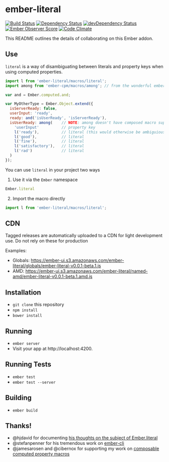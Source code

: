 # ember-literal 

[![Build Status](https://travis-ci.org/mike-north/ember-literal.svg?branch=master)](https://travis-ci.org/mike-north/ember-literal)
[![Dependency Status](https://david-dm.org/mike-north/ember-literal.svg)](https://david-dm.org/mike-north/ember-literal)
[![devDependency Status](https://david-dm.org/mike-north/ember-literal/dev-status.svg)](https://david-dm.org/mike-north/ember-literal#info=devDependencies)
[![Ember Observer Score](http://emberobserver.com/badges/ember-literal.svg)](http://emberobserver.com/addons/ember-literal)
[![Code Climate](https://codeclimate.com/github/mike-north/ember-literal/badges/gpa.svg)](https://codeclimate.com/github/mike-north/ember-literal)

This README outlines the details of collaborating on this Ember addon.

## Use
`literal` is a way of disambiguating between literals and property keys when using computed properties.

````javascript
import l from 'ember-literal/macros/literal';
import among from 'ember-cpm/macros/among'; // from the wonderful ember-cpm library

var and = Ember.computed.and;

var MyOtherType = Ember.Object.extend({
  isServerReady: false,
  userInput: 'ready',
  ready: and('isUserReady', 'isServerReady'),
  isUserReady: among(    // NOTE: among doesn't have composed macro support, but it soon will!
    'userInput'          // property key
    l('ready'),          // literal (this would otherwise be ambiguious without using "literal")
    l('good'),           // literal
    l('fine'),           // literal
    l('satisfactory'),   // literal
    l('rad')             // literal
  )
});
````
You can use `literal` in your project two ways

1) Use it via the `Ember` namespace
````javascript
Ember.literal
````
2) Import the macro directly
````javascript
import l from 'ember-literal/macros/literal';
````

## CDN
Tagged releases are automatically uploaded to a CDN for light development use. Do not rely on these for production

Examples:

* Globals: https://ember-ui.s3.amazonaws.com/ember-literal/globals/ember-literal-v0.0.1-beta.1.js
* AMD: https://ember-ui.s3.amazonaws.com/ember-literal/named-amd/ember-literal-v0.0.1-beta.1.amd.js

## Installation

* `git clone` this repository
* `npm install`
* `bower install`

## Running

* `ember server`
* Visit your app at http://localhost:4200.

## Running Tests

* `ember test`
* `ember test --server`

## Building

* `ember build`


## Thanks!
* @hjdavid for documenting [his thoughts on the subject of Ember.literal](https://gist.github.com/hjdivad/8308522)
* @stefanpenner for his tremendous work on [ember-cli](http://www.ember-cli.com/)
* @jamesarosen and @cibernox for supporting my work on [composable computed property macros](https://github.com/jamesarosen/ember-cpm#composable-computed-property-macros)
